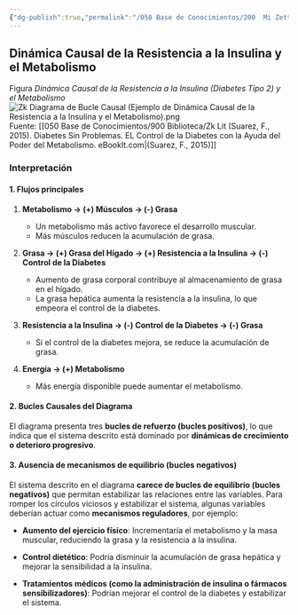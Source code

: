 ```yaml
---
{"dg-publish":true,"permalink":"/050 Base de Conocimientos/200  Mi Zettelkasten/100 Docencia/Org1/2025/Clase 04 Dinámica de Sistemas/Zk Diagrama de Bucle Causal (Ejemplo de Dinámica Causal de la Resistencia a la Insulina y el Metabolismo)/","tags":["digitalGarden","diagramaCausal"]}
---
```


## Dinámica Causal de la Resistencia a la Insulina y el Metabolismo

Figura
_Dinámica Causal de la Resistencia a la Insulina (Diabetes Tipo 2) y el Metabolismo_
![Zk Diagrama de Bucle Causal (Ejemplo de Dinámica Causal de la Resistencia a la Insulina y el Metabolismo).png](/img/user/050%20Base%20de%20Conocimientos/200%20%20Mi%20Zettelkasten/100%20Docencia/Org1/2025/Clase%2004%20Din%C3%A1mica%20de%20Sistemas/000%20Adjuntos/Zk%20Diagrama%20de%20Bucle%20Causal%20(Ejemplo%20de%20Din%C3%A1mica%20Causal%20de%20la%20Resistencia%20a%20la%20Insulina%20y%20el%20Metabolismo).png)
Fuente: [[050 Base de Conocimientos/900 Biblioteca/Zk Lit (Suarez, F., 2015). Diabetes Sin Problemas. EL Control de la Diabetes con la Ayuda del Poder del Metabolismo. eBookIt.com\|(Suarez, F., 2015)]]

### Interpretación

#### 1. Flujos principales

1. **Metabolismo → (+) Músculos → (-) Grasa**
    - Un metabolismo más activo favorece el desarrollo muscular.
    - Más músculos reducen la acumulación de grasa.

2. **Grasa → (+) Grasa del Hígado → (+) Resistencia a la Insulina → (-) Control de la Diabetes**
    - Aumento de grasa corporal contribuye al almacenamiento de grasa en el hígado.
    - La grasa hepática aumenta la resistencia a la insulina, lo que empeora el control de la diabetes.

3. **Resistencia a la Insulina → (-) Control de la Diabetes → (-) Grasa**
    - Si el control de la diabetes mejora, se reduce la acumulación de grasa.

4. **Energía → (+) Metabolismo**
    - Más energía disponible puede aumentar el metabolismo.
        

#### 2. Bucles Causales del Diagrama

El diagrama presenta tres **bucles de refuerzo (bucles positivos)**, lo que indica que el sistema descrito está dominado por **dinámicas de crecimiento o deterioro progresivo**.

#### **3. Ausencia de mecanismos de equilibrio (bucles negativos)**

El sistema descrito en el diagrama **carece de bucles de equilibrio (bucles negativos)** que permitan estabilizar las relaciones entre las variables. Para romper los círculos viciosos y estabilizar el sistema, algunas variables deberían actuar como **mecanismos reguladores**, por ejemplo:

- **Aumento del ejercicio físico**: Incrementaría el metabolismo y la masa muscular, reduciendo la grasa y la resistencia a la insulina.
    
- **Control dietético**: Podría disminuir la acumulación de grasa hepática y mejorar la sensibilidad a la insulina.
    
- **Tratamientos médicos (como la administración de insulina o fármacos sensibilizadores)**: Podrían mejorar el control de la diabetes y estabilizar el sistema.